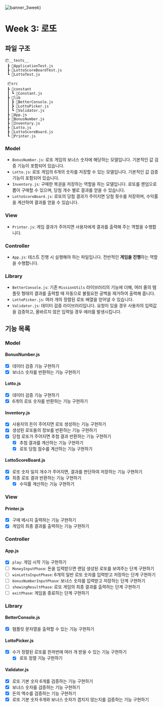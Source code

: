 ![banner_3week](https://user-images.githubusercontent.com/87642422/201918253-2603d48c-4efa-4588-9538-3f42717da918.png))

# Week 3: 로또

## 파일 구조

```
📦__tests__
 ┣ 📜ApplicationTest.js
 ┣ 📜LottoScoreBoardTest.js
 ┗ 📜LottoTest.js

 📦src
 ┣ 📂constant
 ┃ ┗ 📜Constant.js
 ┣ 📂lib
 ┃ ┣ 📜BetterConsole.js
 ┃ ┣ 📜LottoPicker.js
 ┃ ┗ 📜Validator.js
 ┣ 📜App.js
 ┣ 📜BonusNumber.js
 ┣ 📜Inventory.js
 ┣ 📜Lotto.js
 ┣ 📜LottoScoreBoard.js
 ┗ 📜Printer.js

```

### Model

- `BonusNumber.js`: 로또 게임의 보너스 숫자에 해당하는 모델입니다. 기본적인 값 검증 기능이 포함되어 있습니다.
- `Lotto.js`: 로또 게임의 6개의 숫자를 저장할 수 있는 모델입니다. 기본적인 값 검증 기능이 포함되어 있습니다.
- `Inventory.js`: 구매한 복권을 저장하는 역할을 하는 모델입니다. 로또를 랜덤으로 뽑아 구매할 수 있으며, 당첨 개수 별로 결과를 얻을 수 있습니다.
- `LottoScoreBoard.js`: 로또의 당첨 결과가 주어지면 당첨 횟수를 저장하며, 수익률을 계산하여 결과를 얻을 수 있습니다.

### View

- `Printer.js`: 게임 결과가 주어지면 사용자에게 결과를 출력해 주는 역할을 수행합니다.

### Controller

- `App.js`: 테스트 진행 시 실행해야 하는 파일입니다. 전반적인 **게임을 진행**하는 역할을 수행합니다.

### Library

- `BetterConsole.js`: 기존 `MissionUtils` 라이브러리의 기능에 더해, 여러 줄의 탬플릿 형태의 결과를 출력할 때 자동으로 불필요한 공백을 제거하여 출력해 줍니다.
- `LottoPicker.js`: 여러 개의 정렬된 로또 배열을 얻어낼 수 있습니다.
- `Validator.js`: 데이터 검증 라이브러리입니다. 요청이 있을 경우 사용자의 입력값을 검증하고, 올바르지 않은 입력일 경우 에러를 발생시킵니다.

## 기능 목록

### Model

#### BonusNumber.js

- [x] 데이터 검증 기능 구현하기
- [x] 보너스 숫자를 반환하는 기능 구현하기

#### Lotto.js

- [x] 데이터 검증 기능 구현하기
- [x] 6개의 로또 숫자를 반환하는 기능 구현하기

#### Inventory.js

- [x] 사용자의 돈이 주어지면 로또 생성하는 기능 구현하기
- [x] 생성된 로또들의 정보를 반환하는 기능 구현하기
- [x] 당첨 로또가 주어지면 추첨 결과 반환하는 기능 구현하기
  - [x] 추첨 결과를 계산하는 기능 구현하기
  - [x] 로또 당첨 점수를 계산하는 기능 구현하기

#### LottoScoreBoard.js

- [x] 로또 숫자 일치 개수가 주어지면, 결과를 판단하여 저장하는 기능 구현하기
- [x] 최종 로또 결과 반환하는 기능 구현하기
  - [x] 수익률 계산하는 기능 구현하기

### View

#### Printer.js

- [x] 구매 메시지 출력하는 기능 구현하기
- [x] 게임의 최종 결과를 출력하는 기능 구현하기

### Controller

#### App.js

- [x] `play`: 게임 시작 기능 구현하기
- [ ] `MoneyInputPhase`: 돈을 입력받으면 랜덤 생성된 로또를 보여주는 단계 구현하기
- [ ] `winLottoInputPhase`: 6개의 일반 로또 숫자를 입력받고 저장하는 단계 구현하기
- [ ] `bonusNumberInputPhase`: 보너스 숫자를 입력받고 저장하는 단계 구현하기
- [ ] `showingResultPhase`: 로또 게임의 최종 결과를 출력하는 단계 구현하기
- [ ] `exitPhase`: 게임을 종료하는 단계 구현하기

### Library

#### BetterConsole.js

- [x] 탬플릿 문자열을 출력할 수 있는 기능 구현하기

#### LottoPicker.js

- [x] 수가 정렬된 로또를 한꺼번에 여러 개 받을 수 있는 기능 구현하기
  - [x] 로또 정렬 기능 구현하기

#### Validator.js

- [x] 로또 기본 숫자 6개를 검증하는 기능 구현하기
- [x] 보너스 숫자를 검증하는 기능 구현하기
- [x] 돈의 액수를 검증하는 기능 구현하기
- [x] 로또 기본 숫자 6개와 보너스 숫자가 겹치지 않는지를 검증하는 기능 구현하기
